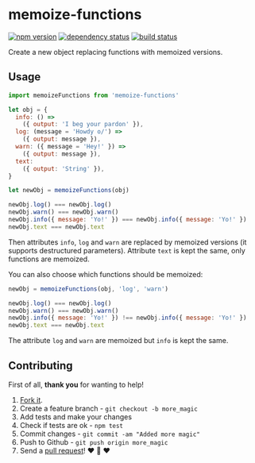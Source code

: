 # memoize-functions
[![npm version](https://img.shields.io/npm/v/memoize-functions.svg?style=flat-square)](https://www.npmjs.com/package/memoize-functions)
[![dependency status](https://img.shields.io/david/team-767/memoize-functions.svg?style=flat-square)](https://david-dm.org/team-767/memoize-functions)
[![build status](https://img.shields.io/travis/team-767/memoize-functions.svg?style=flat-square)](https://travis-ci.org/team-767/memoize-functions)

Create a new object replacing functions with memoized versions.

## Usage

```js
import memoizeFunctions from 'memoize-functions'

let obj = {
  info: () =>
    ({ output: 'I beg your pardon' }),
  log: (message = 'Howdy o/') =>
    ({ output: message }),
  warn: ({ message = 'Hey!' }) =>
    ({ output: message }),
  text:
    ({ output: 'String' }),
}

let newObj = memoizeFunctions(obj)

newObj.log() === newObj.log()
newObj.warn() === newObj.warn()
newObj.info({ message: 'Yo!' }) === newObj.info({ message: 'Yo!' })
newObj.text === newObj.text
```

Then attributes `info`, `log` and `warn` are replaced by memoized versions
(it supports destructured parameters).
Attribute `text` is kept the same, only functions are memoized.

You can also choose which functions should be memoized:

```js
newObj = memoizeFunctions(obj, 'log', 'warn')

newObj.log() === newObj.log()
newObj.warn() === newObj.warn()
newObj.info({ message: 'Yo!' }) !== newObj.info({ message: 'Yo!' })
newObj.text === newObj.text
```

The attribute `log` and `warn` are memoized but `info` is kept the same.

## Contributing

First of all, **thank you** for wanting to help!

1. [Fork it](https://help.github.com/articles/fork-a-repo).
2. Create a feature branch - `git checkout -b more_magic`
3. Add tests and make your changes
4. Check if tests are ok - `npm test`
5. Commit changes - `git commit -am "Added more magic"`
6. Push to Github - `git push origin more_magic`
7. Send a [pull request](https://help.github.com/articles/using-pull-requests)! :heart: :sparkling_heart: :heart:
